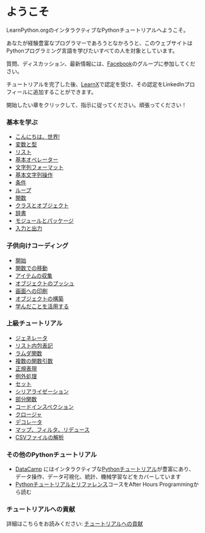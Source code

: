 # ようこそ

LearnPython.orgのインタラクティブなPythonチュートリアルへようこそ。

あなたが経験豊富なプログラマーであろうとなかろうと、このウェブサイトはPythonプログラミング言語を学びたいすべての人を対象としています。<br>

質問、ディスカッション、最新情報には、<a href="http://www.facebook.com/groups/180708015327157/">Facebook</a>のグループに参加してください。

チュートリアルを完了した後、[LearnX](https://www.learnx.org)で認定を受け、その認定をLinkedInプロフィールに追加することができます。

開始したい章をクリックして、指示に従ってください。頑張ってください！<br>

### 基本を学ぶ

- [こんにちは、世界!](Hello%2C%20World!)
- [変数と型](Variables%20and%20Types)
- [リスト](Lists)
- [基本オペレーター](Basic%20Operators)
- [文字列フォーマット](String%20Formatting)
- [基本文字列操作](Basic%20String%20Operations)
- [条件](Conditions)
- [ループ](Loops)
- [関数](Functions)
- [クラスとオブジェクト](Classes%20and%20Objects)
- [辞書](Dictionaries)
- [モジュールとパッケージ](Modules%20and%20Packages)
- [入力と出力](Input%20and%20Output)

### 子供向けコーディング

- [開始](https://codingforkids.io/play/python/intro-level1)
- [関数での移動](https://codingforkids.io/play/python/intro-level2)
- [アイテムの収集](https://codingforkids.io/play/python/intro-level3)
- [オブジェクトのプッシュ](https://codingforkids.io/play/python/intro-level4)
- [画面への印刷](https://codingforkids.io/play/python/intro-level5)
- [オブジェクトの構築](https://codingforkids.io/play/python/intro-level6)
- [学んだことを活用する](https://codingforkids.io/play/python/intro-level7)

### 上級チュートリアル

- [ジェネレータ](Generators)
- [リスト内包表記](List%20Comprehensions)
- [ラムダ関数](Lambda%20functions)
- [複数の関数引数](Multiple%20Function%20Arguments)
- [正規表現](Regular%20Expressions)
- [例外処理](Exception%20Handling)
- [セット](Sets)
- [シリアライゼーション](Serialization)
- [部分関数](Partial%20functions)
- [コードインスペクション](Code%20Introspection)
- [クロージャ](Closures)
- [デコレータ](Decorators)
- [マップ、フィルタ、リデュース](Map%2C%20Filter%2C%20Reduce)
- [CSVファイルの解析](Parsing%20CSV%20Files)

### その他のPythonチュートリアル

- [DataCamp](https://datacamp.pxf.io/c/67577/1012793/13294?sharedId=learnpython.org) にはインタラクティブな[Pythonチュートリアル](https://datacamp.pxf.io/c/67577/1012793/13294?sharedId=learnpython.org)が豊富にあり、データ操作、データ可視化、統計、機械学習などをカバーしています
- [Pythonチュートリアルとリファレンス](http://www.afterhoursprogramming.com/index.php?article=181)コースをAfter Hours Programmingから読む

### チュートリアルへの貢献

詳細はこちらをお読みください: [チュートリアルへの貢献](Contributing%20Tutorials)